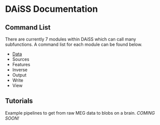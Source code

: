 # DAiSS Documentation

## Command List

There are currently 7 modules within DAiSS which can call many subfunctions. A command list for each module can be found below.

- [Data](commands/01_data.md)
- Sources
- Features
- Inverse
- Output
- Write
- View

## Tutorials

Example pipelines to get from raw MEG data to blobs on a brain. *COMING SOON!*



